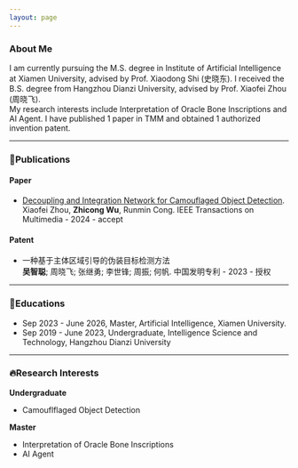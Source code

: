```yaml
---
layout: page
---
```


### About Me


I am currently pursuing the M.S. degree in Institute of Artificial Intelligence at Xiamen University, advised by Prof. Xiaodong Shi (史晓东). I received the B.S. degree from Hangzhou Dianzi University, advised by Prof. Xiaofei Zhou (周晓飞).<br>My research interests include Interpretation of Oracle Bone Inscriptions and AI Agent. I have published 1 paper in TMM and obtained 1 authorized invention patent.

---

### 📖Publications

#### Paper

- [Decoupling and Integration Network for Camouflaged Object Detection](https://ieeexplore.ieee.org/abstract/document/10417767).<br>Xiaofei Zhou, **Zhicong Wu**, Runmin Cong. IEEE Transactions on Multimedia - 2024 - accept

#### Patent

- 一种基于主体区域引导的伪装目标检测方法<br>**吴智聪**; 周晓飞; 张继勇; 李世锋; 周振; 何帆. 中国发明专利 - 2023 - 授权

---

### 🏫Educations

- Sep 2023 - June 2026, Master, Artificial Intelligence, Xiamen University.<br>
- Sep 2019 - June 2023, Undergraduate, Intelligence Science and Technology, Hangzhou Dianzi University<br>

---

### 🔥Research Interests

**Undergraduate**

- Camouflflaged Object Detection 

**Master**

- Interpretation of Oracle Bone Inscriptions
- AI Agent



